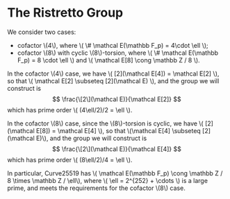 # The Ristretto Group

We consider two cases:

* cofactor \\(4\\), where \\( \\# \mathcal E(\mathbb F_p) = 4\cdot \ell \\);
* cofactor \\(8\\) with cyclic \\(8\\)-torsion,
  where \\( \\# \mathcal E(\mathbb F_p) = 8 \cdot \ell \\)
  and \\( \mathcal E[8] \cong \mathbb Z / 8 \\).

In the cofactor \\(4\\) case, we have \\( \[2\](\mathcal E[4]) =
\mathcal E[2] \\), so that \\( \mathcal E[2] \subseteq \[2\](\mathcal
E) \\), and the group we will construct is
$$
\frac{\[2\](\mathcal E)}{\mathcal E[2]}
$$
which has prime order \\( (4\ell/2)/2 = \ell \\).

In the cofactor \\(8\\) case, since the \\(8\\)-torsion is cyclic, we
have \\( \[2\](\mathcal E[8]) = \mathcal E[4] \\), so that \\(\mathcal
E[4] \subseteq \[2\](\mathcal E)\\), and the group we will construct
is
$$
\frac{\[2\](\mathcal E)}{\mathcal E[4]}
$$
which has prime order \\( (8\ell/2)/4 = \ell \\).

In particular, Curve25519 has \\( \mathcal E(\mathbb
F\_p) \cong \mathbb Z / 8 \times \mathbb Z / \ell\\), where \\( \ell
= 2\^{252} + \cdots \\) is a large prime, and meets the requirements
for the cofactor \\(8\\) case.
